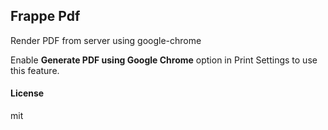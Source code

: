 ## Frappe Pdf

Render PDF from server using google-chrome

Enable **Generate PDF using Google Chrome** option in Print Settings to use this feature.

#### License

mit